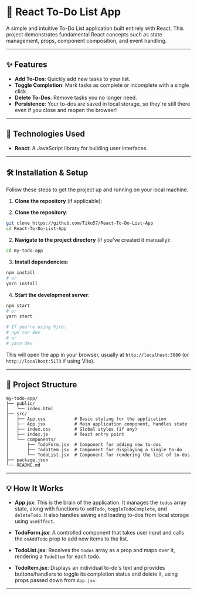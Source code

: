 # 📝 React To-Do List App

A simple and intuitive To-Do List application built entirely with React. This project demonstrates fundamental React concepts such as state management, props, component composition, and event handling.

---

## ✨ Features

- **Add To-Dos**: Quickly add new tasks to your list.
- **Toggle Completion**: Mark tasks as complete or incomplete with a single click.
- **Delete To-Dos**: Remove tasks you no longer need.
- **Persistence**: Your to-dos are saved in local storage, so they're still there even if you close and reopen the browser!

---

## 🚀 Technologies Used

- **React**: A JavaScript library for building user interfaces.

---

## 🛠️ Installation & Setup

Follow these steps to get the project up and running on your local machine.

1. **Clone the repository** (if applicable):

1. **Clone the repository**:

```bash
git clone https://github.com/Tiku57/React-To-Do-List-App
cd React-To-Do-List-App
```

2. **Navigate to the project directory** (if you've created it manually):

```bash
cd my-todo-app 
```

3. **Install dependencies**:

```bash
npm install
# or
yarn install
```

4. **Start the development server**:

```bash
npm start
# or
yarn start

# If you're using Vite:
# npm run dev
# or
# yarn dev
```

This will open the app in your browser, usually at `http://localhost:3000` (or `http://localhost:5173` if using Vite).

---

## 📁 Project Structure

```
my-todo-app/
├── public/
│   └── index.html
├── src/
│   ├── App.css           # Basic styling for the application
│   ├── App.jsx           # Main application component, handles state
│   ├── index.css         # Global styles (if any)
│   ├── index.js          # React entry point
│   └── components/
│       ├── TodoForm.jsx  # Component for adding new to-dos
│       ├── TodoItem.jsx  # Component for displaying a single to-do
│       └── TodoList.jsx  # Component for rendering the list of to-dos
├── package.json
└── README.md
```

---

## 💡 How It Works

- **App.jsx**: This is the brain of the application. It manages the `todos` array state, along with functions to `addTodo`, `toggleTodoComplete`, and `deleteTodo`. It also handles saving and loading to-dos from local storage using `useEffect`.

- **TodoForm.jsx**: A controlled component that takes user input and calls the `onAddTodo` prop to add new items to the list.

- **TodoList.jsx**: Receives the `todos` array as a prop and maps over it, rendering a `TodoItem` for each todo.

- **TodoItem.jsx**: Displays an individual to-do's text and provides buttons/handlers to toggle its completion status and delete it, using props passed down from `App.jsx`.

---
